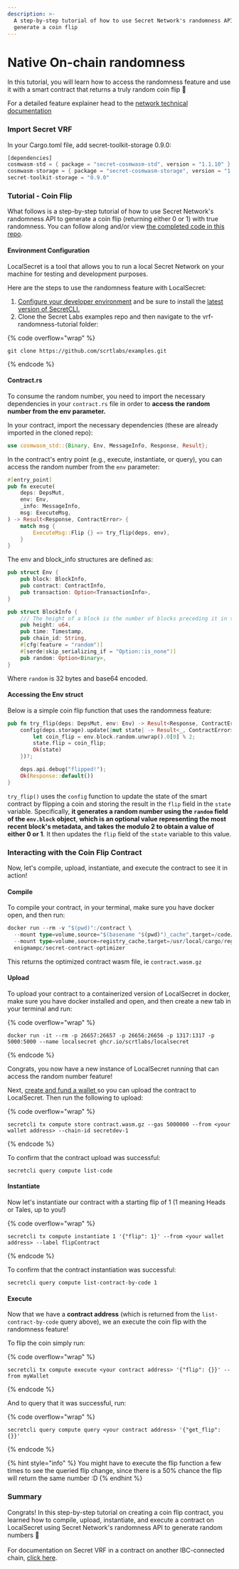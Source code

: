 ```yaml
---
description: >-
  A step-by-step tutorial of how to use Secret Network's randomness API to
  generate a coin flip
---
```


# Native On-chain randomness

In this tutorial, you will learn how to access the randomness feature and use it with a smart contract that returns a truly random coin flip 🎉

For a detailed feature explainer head to the [network technical documentation](../secret-contract-fundamentals/secret-vrf-on-chain-randomness.md)

### Import Secret VRF

In your Cargo.toml file, add secret-toolkit-storage 0.9.0:

```rust
[dependencies]
cosmwasm-std = { package = "secret-cosmwasm-std", version = "1.1.10" }
cosmwasm-storage = { package = "secret-cosmwasm-storage", version = "1.1.10" }
secret-toolkit-storage = "0.9.0"
```



### Tutorial - Coin Flip

What follows is a step-by-step tutorial of how to use Secret Network's randomness API to generate a coin flip (returning either 0 or 1) with true randomness. You can follow along and/or view [the completed code in this repo](https://github.com/scrtlabs/examples/tree/master/vrf-Randomness-Tutorial).&#x20;

#### Environment Configuration

LocalSecret is a tool that allows you to run a local Secret Network on your machine for testing and development purposes.&#x20;

Here are the steps to use the randomness feature with LocalSecret:

1. [Configure your developer environment](https://docs.scrt.network/secret-network-documentation/development/getting-started/setting-up-your-environment) and be sure to install the [latest version of SecretCLI.](https://docs.scrt.network/secret-network-documentation/development/tools-and-libraries/secret-cli/install)
2. Clone the Secret Labs examples repo and then navigate to the vrf-randomness-tutorial folder:

{% code overflow="wrap" %}
```
git clone https://github.com/scrtlabs/examples.git
```
{% endcode %}

#### &#x20;Contract.rs

To consume the random number, you need to import the necessary dependencies in your `contract.rs` file in order to **access the random number from the env parameter.**&#x20;

In your contract, import the necessary dependencies (these are already imported in the cloned repo):

```rust
use cosmwasm_std::{Binary, Env, MessageInfo, Response, Result};
```

In the contract's entry point (e.g., execute, instantiate, or query), you can access the random number from the `env` parameter:

```rust
#[entry_point]
pub fn execute(
    deps: DepsMut,
    env: Env,
    _info: MessageInfo,
    msg: ExecuteMsg,
) -> Result<Response, ContractError> {
    match msg {
        ExecuteMsg::Flip {} => try_flip(deps, env),
    }
}
```

The env and block\_info structures are defined as:

```rust
pub struct Env {
    pub block: BlockInfo,
    pub contract: ContractInfo,
    pub transaction: Option<TransactionInfo>,
}

pub struct BlockInfo {
    /// The height of a block is the number of blocks preceding it in the blockchain.
    pub height: u64,
    pub time: Timestamp,
    pub chain_id: String,
    #[cfg(feature = "random")]
    #[serde(skip_serializing_if = "Option::is_none")]
    pub random: Option<Binary>,
}
```

Where `random` is 32 bytes and base64 encoded.

#### Accessing the Env struct

Below is a simple coin flip function that uses the randomness feature:

```rust
pub fn try_flip(deps: DepsMut, env: Env) -> Result<Response, ContractError> {
    config(deps.storage).update(|mut state| -> Result<_, ContractError> {
        let coin_flip = env.block.random.unwrap().0[0] % 2;
        state.flip = coin_flip;
        Ok(state)
    })?;

    deps.api.debug("flipped!");
    Ok(Response::default())
}
```

`try_flip()` uses the `config` function to update the state of the smart contract by flipping a coin and storing the result in the `flip` field in the `state` variable. Specifically, **it generates a random number using the `random` field of the `env.block` object**, **which is an optional value representing the most recent block's metadata, and takes the modulo 2 to obtain a value of either 0 or 1**. It then updates the `flip` field of the `state` variable to this value.

### Interacting with the Coin Flip Contract

Now, let's compile, upload, instantiate, and execute the contract to see it in action!&#x20;

#### Compile

To compile your contract, in your terminal, make sure you have docker open, and then run:

```rust
docker run --rm -v "$(pwd)":/contract \                       
  --mount type=volume,source="$(basename "$(pwd)")_cache",target=/code/target \
  --mount type=volume,source=registry_cache,target=/usr/local/cargo/registry \
  enigmampc/secret-contract-optimizer
```

This returns the optimized contract wasm file, ie `contract.wasm.gz`

#### Upload

To upload your contract to a containerized version of LocalSecret in docker, make sure you have docker installed and open, and then create a new tab in your terminal and run:&#x20;

{% code overflow="wrap" %}
```
docker run -it --rm -p 26657:26657 -p 26656:26656 -p 1317:1317 -p 5000:5000 --name localsecret ghcr.io/scrtlabs/localsecret
```
{% endcode %}

Congrats, you now have a new instance of LocalSecret running that can access the random number feature!

Next, [create and fund a wallet ](https://docs.scrt.network/secret-network-documentation/development/getting-started/compile-and-deploy#creating-a-wallet)so you can upload the contract to LocalSecret. Then run the following to upload:&#x20;

{% code overflow="wrap" %}
```
secretcli tx compute store contract.wasm.gz --gas 5000000 --from <your wallet address> --chain-id secretdev-1
```
{% endcode %}

To confirm that the contract upload was successful:

```
secretcli query compute list-code
```

#### Instantiate

Now let's instantiate our contract with a starting flip of 1 (1 meaning Heads or Tales, up to you!)

{% code overflow="wrap" %}
```
secretcli tx compute instantiate 1 '{"flip": 1}' --from <your wallet address> --label flipContract
```
{% endcode %}

To confirm that the contract instantiation was successful:

```
secretcli query compute list-contract-by-code 1
```

#### Execute

Now that we have a **contract address** (which is returned from the `list-contract-by-code` query above), we an execute the coin flip with the randomness feature!&#x20;

To flip the coin simply run:&#x20;

{% code overflow="wrap" %}
```
secretcli tx compute execute <your contract address> '{"flip": {}}' --from myWallet
```
{% endcode %}

And to query that it was successful, run:&#x20;

{% code overflow="wrap" %}
```
secretcli query compute query <your contract address> '{"get_flip": {}}'
```
{% endcode %}

{% hint style="info" %}
You might have to execute the flip function a few times to see the queried flip change, since there is a 50% chance the flip will return the same number :D
{% endhint %}

### Summary

Congrats! In this step-by-step tutorial on creating a coin flip contract, you learned how to compile, upload, instantiate, and execute a contract on LocalSecret using Secret Network's randomness API to generate random numbers 🎉\
\
For documentation on Secret VRF in a contract on another IBC-connected chain, [click here](https://docs.scrt.network/secret-network-documentation/development/development-concepts/randomness-api/cross-chain-ibc-randomness).

